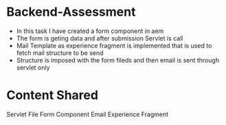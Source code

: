 # Backend-Assessment
- In this task I have created a form component in aem
- The form is geting data and after submission Servlet is call
- Mail Template as experience fragment is implemented that is used to fetch mail structure to be send 
- Structure is imposed with the form fileds and then email is sent through servlet only


# Content Shared
Servlet File
Form Component
Email Experience Fragment
